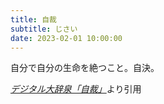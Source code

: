 ```yaml
---
title: 自裁
subtitle: じさい
date: 2023-02-01 10:00:00
---
```


自分で自分の生命を絶つこと。自決。

<cite>[デジタル大辞泉「自裁」](https://dictionary.goo.ne.jp/word/%E8%87%AA%E8%A3%81/)</cite>より引用